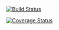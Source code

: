 [![Build Status](https://travis-ci.org/Darius-Ndubi/Ride-My-Way.svg?branch=ch-code-to-pep-158578132)](https://travis-ci.org/Darius-Ndubi/Ride-My-Way)

[![Coverage Status](https://coveralls.io/repos/github/Darius-Ndubi/Ride-My-Way/badge.svg?branch=ch-code-to-pep-158578132)](https://coveralls.io/github/Darius-Ndubi/Ride-My-Way?branch=ch-code-to-pep-158578132)
